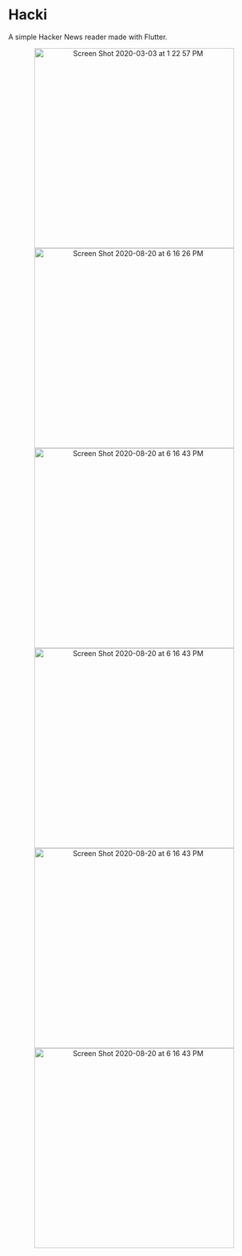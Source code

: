 # Hacki

A simple Hacker News reader made with Flutter.


<p align="center">
  <img width="400" alt="Screen Shot 2020-03-03 at 1 22 57 PM" src="(https://user-images.githubusercontent.com/7277662/147820444-55263f3d-bbc2-4efd-9f90-c9bdcf6013ef.png"> 
  <img width="400" alt="Screen Shot 2020-08-20 at 6 16 26 PM" src="https://user-images.githubusercontent.com/7277662/147820448-da72e43f-3fce-48fb-94ab-0377a70a0de0.png">
<img width="400" alt="Screen Shot 2020-08-20 at 6 16 43 PM" src="https://user-images.githubusercontent.com/7277662/147820449-1717283f-3d30-41e9-a99e-5c76921ca809.png">
  <img width="400" alt="Screen Shot 2020-08-20 at 6 16 43 PM" src="https://user-images.githubusercontent.com/7277662/147820450-baa4b74d-0f49-4195-b56b-04ab8073fdda.png">
  <img width="400" alt="Screen Shot 2020-08-20 at 6 16 43 PM" src="https://user-images.githubusercontent.com/7277662/147820452-5396f3bc-8497-4f20-b5b6-1a864599896c.png">
  <img width="400" alt="Screen Shot 2020-08-20 at 6 16 43 PM" src="https://user-images.githubusercontent.com/7277662/147820453-a4d4885f-2220-4519-9daf-a99b4babee71.png">
</p>
